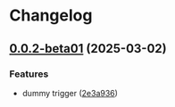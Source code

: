 # Changelog

## [0.0.2-beta01](https://github.com/ExpediaGroup/expediagroup-java-sdk/compare/expediagroup-sdk-openapi-plugin-v0.0.1-beta01...expediagroup-sdk-openapi-plugin-v0.0.2-beta01) (2025-03-02)


### Features

* dummy trigger ([2e3a936](https://github.com/ExpediaGroup/expediagroup-java-sdk/commit/2e3a9368f8401d7ce1613c1c74e32c7fe6dbcf5c))
